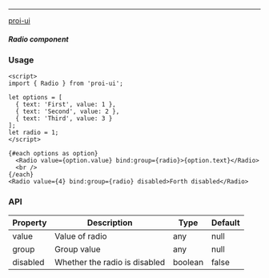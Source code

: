 ---

[proi-ui](https://github.com/specialdoom/proi-ui)

##### Radio component

### Usage

```sveltehtml
<script>
import { Radio } from 'proi-ui';

let options = [
  { text: 'First', value: 1 },
  { text: 'Second', value: 2 },
  { text: 'Third', value: 3 }
];
let radio = 1;
</script>

{#each options as option}
  <Radio value={option.value} bind:group={radio}>{option.text}</Radio>
  <br />
{/each}
<Radio value={4} bind:group={radio} disabled>Forth disabled</Radio>
```

### API

| Property | Description                   | Type    | Default |
| -------- | ----------------------------- | ------- | ------- |
| value    | Value of radio                | any     | null    |
| group    | Group value                   | any     | null    |
| disabled | Whether the radio is disabled | boolean | false   |
